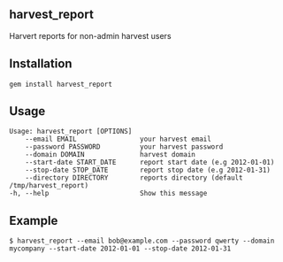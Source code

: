## harvest_report

Harvert reports for non-admin harvest users

## Installation

    gem install harvest_report

## Usage

    Usage: harvest_report [OPTIONS]
        --email EMAIL                your harvest email
        --password PASSWORD          your harvest password
        --domain DOMAIN              harvest domain
        --start-date START_DATE      report start date (e.g 2012-01-01)
        --stop-date STOP_DATE        report stop date (e.g 2012-01-31)
        --directory DIRECTORY        reports directory (default /tmp/harvest_report)
    -h, --help                       Show this message

## Example

    $ harvest_report --email bob@example.com --password qwerty --domain mycompany --start-date 2012-01-01 --stop-date 2012-01-31
